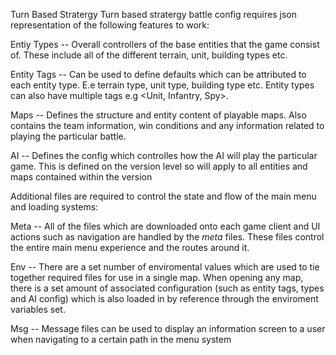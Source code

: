 Turn Based Stratergy
Turn based stratergy battle config requires json representation of the following features to work:

Entiy Types -- Overall controllers of the base entities that the game consist of. These include all of the different terrain, unit, building types etc.

Entity Tags -- Can be used to define defaults which can be attributed to each entity type. E.e terrain type, unit type, building type etc. Entity types can also have multiple tags e.g <Unit, Infantry, Spy>.

Maps -- Defines the structure and entity content of playable maps. Also contains the team information, win conditions and any information related to playing the particular battle.

AI -- Defines the config which controlles how the AI will play the particular game. This is defined on the version level so will apply to all entities and maps contained within the version

Additional files are required to control the state and flow of the main menu and loading systems:

Meta -- All of the files which are downloaded onto each game client and UI actions such as navigation are handled by the *meta* files. These files control the entire main menu experience and the routes around it.

Env -- There are a set number of enviromental values which are used to tie together required files for use in a single map. When opening any map, there is a set amount of associated configuration (such as entity tags, types and AI config) which is also loaded in by reference through the enviroment variables set.

Msg -- Message files can be used to display an information screen to a user when navigating to a certain path in the menu system
